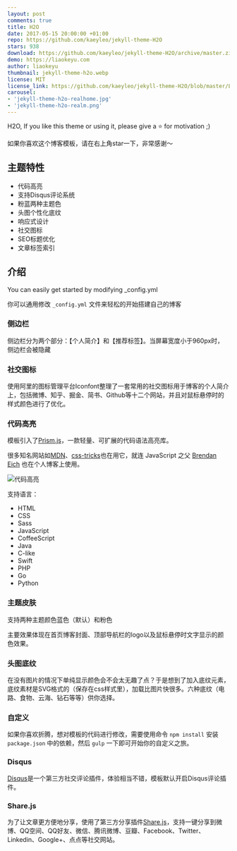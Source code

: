 ```yaml
---
layout: post
comments: true
title: H2O
date: 2017-05-15 20:00:00 +01:00
repo: https://github.com/kaeyleo/jekyll-theme-H2O
stars: 938
download: https://github.com/kaeyleo/jekyll-theme-H2O/archive/master.zip
demo: https://liaokeyu.com
author: liaokeyu
thumbnail: jekyll-theme-h2o.webp
license: MIT
license_link: https://github.com/kaeyleo/jekyll-theme-H2O/blob/master/LICENSE
carousel:
- 'jekyll-theme-h2o-realhome.jpg'
- 'jekyll-theme-h2o-realm.png'
---
```


H2O, If you like this theme or using it, please give a ⭐️ for motivation ;)

如果你喜欢这个博客模板，请在右上角star一下，非常感谢～

## 主题特性

* 代码高亮
* 支持Disqus评论系统
* 粉蓝两种主题色
* 头图个性化底纹
* 响应式设计
* 社交图标
* SEO标题优化
* 文章标签索引

## 介绍

You can easily get started by modifying _config.yml

你可以通用修改 `_config.yml` 文件来轻松的开始搭建自己的博客

### 侧边栏

侧边栏分为两个部分：【个人简介】和【推荐标签】。当屏幕宽度小于960px时，侧边栏会被隐藏

### 社交图标

使用阿里的图标管理平台Iconfont整理了一套常用的社交图标用于博客的个人简介上，包括微博、知乎、掘金、简书、Github等十二个网站，并且对鼠标悬停时的样式颜色进行了优化。

### 代码高亮

模板引入了[Prism.js](https://prismjs.com)，一款轻量、可扩展的代码语法高亮库。

很多知名网站如[MDN](https://developer.mozilla.org/)、[css-tricks](https://css-tricks.com/)也在用它，就连 JavaScript 之父 [Brendan Eich](https://brendaneich.com/) 也在个人博客上使用。

![代码高亮](https://on2171g4d.bkt.clouddn.com/jekyll-theme-h2o-highlight.png)

支持语言：

* HTML
* CSS
* Sass
* JavaScript
* CoffeeScript
* Java
* C-like
* Swift
* PHP
* Go
* Python

### 主题皮肤

支持两种主题颜色蓝色（默认）和粉色

主要效果体现在首页博客封面、顶部导航栏的logo以及鼠标悬停时文字显示的颜色效果。

### 头图底纹

在没有图片的情况下单纯显示颜色会不会太无趣了点？于是想到了加入底纹元素，底纹素材是SVG格式的（保存在css样式里），加载比图片快很多。六种底纹（电路、食物、云海、钻石等等）供你选择。

### 自定义

如果你喜欢折腾，想对模板的代码进行修改，需要使用命令 `npm install` 安装 `package.json` 中的依赖，然后 `gulp` 一下即可开始你的自定义之旅。

### Disqus

[Disqus](https://disqus.com/)是一个第三方社交评论插件，体验相当不错，模板默认开启Disqus评论插件。

### Share.js

为了让文章更方便地分享，使用了第三方分享插件[Share.js](https://overtrue.me/share.js/)，支持一键分享到微博、QQ空间、QQ好友、微信、腾讯微博、豆瓣、Facebook、Twitter、Linkedin、Google+、点点等社交网站。

